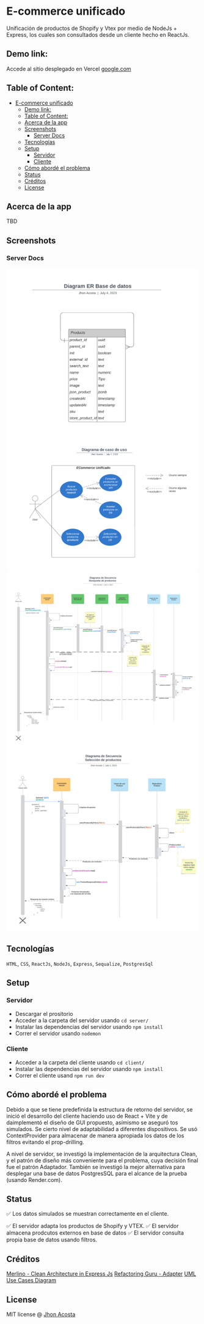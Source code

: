 # E-commerce unificado

Unificación de productos de Shopify y Vtex por medio de NodeJs + Express, los cuales son consultados desde un cliente hecho en ReactJs.

## Demo link:
Accede al sitio desplegado en Vercel [google.com](https://google.com)

## Table of Content:

- [E-commerce unificado](#e-commerce-unificado)
  - [Demo link:](#demo-link)
  - [Table of Content:](#table-of-content)
  - [Acerca de la app](#acerca-de-la-app)
  - [Screenshots](#screenshots)
    - [Server Docs](#server-docs)
  - [Tecnologías](#tecnologías)
  - [Setup](#setup)
    - [Servidor](#servidor)
    - [Cliente](#cliente)
  - [Cómo abordé el problema](#cómo-abordé-el-problema)
  - [Status](#status)
  - [Créditos](#créditos)
  - [License](#license)

## Acerca de la app
TBD

## Screenshots

### Server Docs
![Diagrama de base de datos](server/docs/Diagrama%20ER%20de%20base%20de%20datos.png)
![Diagrama de casos de uso](server/docs/Diagrama%20de%20casos%20de%20uso.png)
![Diagrama de secuencia /search](server/docs/Diagrama%20de%20secuencia%20-%20Search.png)
![Diagrama de secuencia /products](server/docs/Diagrama%20de%20secuencia%20-%20Products.png)
 

## Tecnologías
`HTML`, `CSS`, `ReactJs`, `NodeJs`, `Express`, `Sequalize`, `PostgresSql` 

## Setup

### Servidor
- Descargar el prositorio
- Acceder a la carpeta del servidor usando `cd server/` 
- Instalar las dependencias del servidor usando `npm install`
- Correr el servidor usando `nodemon` 

### Cliente
- Acceder a la carpeta del cliente usando  `cd client/` 
- Instalar las dependencias del servidor usando `npm install`
- Correr el cliente usand `npm run dev` 

## Cómo abordé el problema

Debido a que se tiene predefinida la estructura de retorno del servidor, se inició el desarrollo del cliente haciendo uso de React + Vite y de daimplementó el diseño de GUI propuesto, asímismo se aseguró tos simulados. Se cierto nivel de adaptabilidad a diferentes dispositivos. Se usó ContextProvider para almacenar de manera apropiada los datos de los filtros evitando el prop-drilling.

A nivel de servidor, se investigó la implementación de la arquitectura Clean, y el patrón de diseño más conveniente para el problema, cuya decisión final fue el patrón Adaptador. También se investigó la mejor alternativa para desplegar una base de datos PostgresSQL para el alcance de la prueba (usando Render.com). 


## Status
✅ Los datos simulados se muestran correctamente en el cliente.

✅ El servidor adapta los productos de Shopify y VTEX.
✅ El servidor almacena prodcutos externos en base de datos
✅ El servidor consulta propia base de datos usando filtros.
 
## Créditos

[Merlino - Clean Architecture in Express Js](https://merlino.agency/blog/clean-architecture-in-express-js-applications)
[Refactoring Guru - Adapter](https://refactoring.guru/design-patterns/adapter)
[UML Use Cases Diagram](https://www.youtube.com/watch?v=zid-MVo7M-E)


## License

MIT license @ [Jhon Acosta](https://www.github.com/mcsrk)